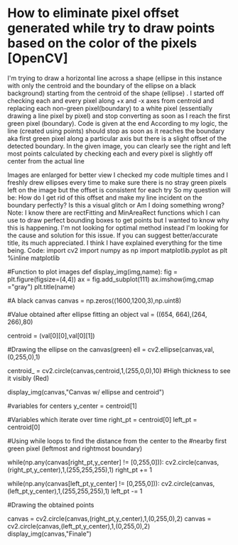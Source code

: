 
# How to eliminate pixel offset generated while try to draw points based on the color of the pixels [OpenCV]

I'm trying to draw a horizontal line across a shape (ellipse in this instance with only the centroid and the boundary of the ellipse on a black background) starting from the centroid of the shape (ellipse) . I started off checking each and every pixel along +x and -x axes from centroid and replacing each non-green pixel(boundary) to a white pixel (essentially drawing a line pixel by pixel) and stop converting as soon as I reach the first green pixel (boundary). Code is given at the end
According to my logic, the line (created using points) should stop as soon as it reaches the boundary aka first green pixel along a particular axis but there is a slight offset of the detected boundary. In the given image, you can clearly see the right and left most points calculated by checking each and every pixel is slightly off center from the actual line
 
Images are enlarged for better view
I checked my code multiple times and I freshly drew ellipses every time to make sure there is no stray green pixels left on the image but the offset is consistent for each try
So my question will be: How do I get rid of this offset and make my line incident on the boundary perfectly? Is this a visual glitch or Am I doing something wrong?
Note: I know there are rectFitting and MinAreaRect functions which I can use to draw perfect bounding boxes to get points but I wanted to know why this is happening. I'm not looking for  optimal method instead I'm looking for the cause and solution for this issue.
If you can suggest better/accurate title, its much appreciated. I think I have explained everything for the time being.
Code:
import cv2
import numpy as np
import matplotlib.pyplot as plt
%inline matplotlib

#Function to plot images
def display_img(img,name):
    fig = plt.figure(figsize=(4,4))
    ax = fig.add_subplot(111)
    ax.imshow(img,cmap ="gray")
    plt.title(name)

#A black canvas
canvas = np.zeros((1600,1200,3),np.uint8)

#Value obtained after ellipse fitting an object
val = ((654, 664),(264, 266),80)

centroid = (val[0][0],val[0][1])

#Drawing the ellipse on the canvas(green)
ell = cv2.ellipse(canvas,val,(0,255,0),1)

centroid_ = cv2.circle(canvas,centroid,1,(255,0,0),10) #High thickness to see it visibly (Red)

display_img(canvas,"Canvas w/ ellipse and centroid")

#variables for centers
y_center = centroid[1]

#Variables which iterate over time
right_pt = centroid[0]
left_pt = centroid[0]

#Using while loops to find the distance from the center to the 
#nearby first green pixel (leftmost and rightmost boundary)

while(np.any(canvas[right_pt,y_center] != [0,255,0])):
    cv2.circle(canvas,(right_pt,y_center),1,(255,255,255),1)
    right_pt += 1

while(np.any(canvas[left_pt,y_center] != [0,255,0])):
    cv2.circle(canvas,(left_pt,y_center),1,(255,255,255),1)
    left_pt -= 1

#Drawing the obtained points
    
canvas = cv2.circle(canvas,(right_pt,y_center),1,(0,255,0),2)
canvas = cv2.circle(canvas,(left_pt,y_center),1,(0,255,0),2)
display_img(canvas,"Finale")


        